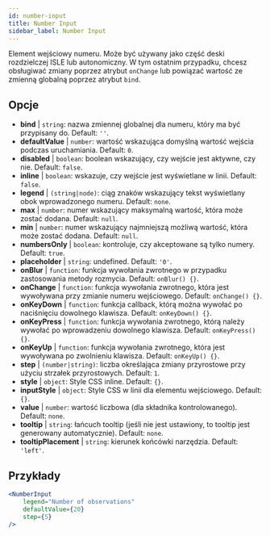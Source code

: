 ```yaml
---
id: number-input
title: Number Input
sidebar_label: Number Input
---
```


Element wejściowy numeru. Może być używany jako część deski rozdzielczej ISLE lub autonomiczny. W tym ostatnim przypadku, chcesz obsługiwać zmiany poprzez atrybut `onChange` lub powiązać wartość ze zmienną globalną poprzez atrybut `bind`.

## Opcje

* __bind__ | `string`: nazwa zmiennej globalnej dla numeru, który ma być przypisany do. Default: `''`.
* __defaultValue__ | `number`: wartość wskazująca domyślną wartość wejścia podczas uruchamiania. Default: `0`.
* __disabled__ | `boolean`: boolean wskazujący, czy wejście jest aktywne, czy nie. Default: `false`.
* __inline__ | `boolean`: wskazuje, czy wejście jest wyświetlane w linii. Default: `false`.
* __legend__ | `(string|node)`: ciąg znaków wskazujący tekst wyświetlany obok wprowadzonego numeru. Default: `none`.
* __max__ | `number`: numer wskazujący maksymalną wartość, która może zostać dodana. Default: `null`.
* __min__ | `number`: numer wskazujący najmniejszą możliwą wartość, która może zostać dodana. Default: `null`.
* __numbersOnly__ | `boolean`: kontroluje, czy akceptowane są tylko numery. Default: `true`.
* __placeholder__ | `string`: undefined. Default: `'0'`.
* __onBlur__ | `function`: funkcja wywołania zwrotnego w przypadku zastosowania metody rozmycia. Default: `onBlur() {}`.
* __onChange__ | `function`: funkcja wywołania zwrotnego, która jest wywoływana przy zmianie numeru wejściowego. Default: `onChange() {}`.
* __onKeyDown__ | `function`: funkcja callback, którą można wywołać po naciśnięciu dowolnego klawisza. Default: `onKeyDown() {}`.
* __onKeyPress__ | `function`: funkcja wywołania zwrotnego, którą należy wywołać po wprowadzeniu dowolnego klawisza. Default: `onKeyPress() {}`.
* __onKeyUp__ | `function`: funkcja wywołania zwrotnego, która jest wywoływana po zwolnieniu klawisza. Default: `onKeyUp() {}`.
* __step__ | `(number|string)`: liczba określająca zmiany przyrostowe przy użyciu strzałek przyrostowych. Default: `1`.
* __style__ | `object`: Style CSS inline. Default: `{}`.
* __inputStyle__ | `object`: Style CSS w linii dla elementu wejściowego. Default: `{}`.
* __value__ | `number`: wartość liczbowa (dla składnika kontrolowanego). Default: `none`.
* __tooltip__ | `string`: łańcuch tooltip (jeśli nie jest ustawiony, to tooltip jest generowany automatycznie). Default: `none`.
* __tooltipPlacement__ | `string`: kierunek końcówki narzędzia. Default: `'left'`.


## Przykłady

```jsx live
<NumberInput
    legend="Number of observations"
    defaultValue={20}
    step={5}
/>
```

